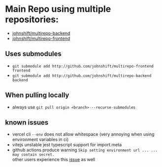# Main Repo using multiple repositories:
- [johnshift/multirepo-backend](github.com/johnshift/multirepo-backend)
- [johnshift/multirepo-frontend](github.com/johnshift/multirepo-frontend)

## Uses submodules
- `git submodule add http://github.com/johnshift/multirepo-frontend frontend`
- `git submodule add http://github.com/johnshift/multirepo-backend backend`

## When pulling locally
- always use `git pull origin <branch> --recurse-submodules`

## known issues
- vercel cli `--env` does not allow whitespace (very annoying when using environment variables in ci)
- vitejs unstable jest typescript support for import.meta
- github actions produce warning `Skip setting environment url ... ... may contain secret.`  
  other users experience this [issue](https://github.community/t/environment-url-not-set-because-env-may-contain-secret/153708/15) as well